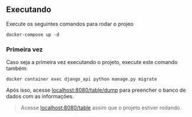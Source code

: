 
## Executando

Execute os seguintes comandos para rodar o projeo
```
docker-compose up -d
```

### Primeira vez
Caso seja a primeira vez executando o projeto, execute este comando também:
```
docker container exec django_api python manage.py migrate
```
Após isso, acesse [localhost:8080/table/dump](localhost:8080/table/dump) para preencher o banco de dados com as informações.

> Acesse [localhost:8080/table](localhost:8080/table) assim que o projeto estiver rodando.
